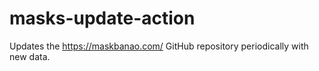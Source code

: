 # masks-update-action
Updates the https://maskbanao.com/ GitHub repository periodically with new data.
